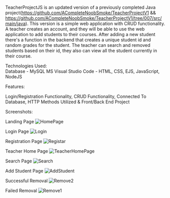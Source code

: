 TeacherProjectJS is an updated version of a previously completed Java project(https://github.com/ACompleteNoobSmoke/TeacherProjectV1 && https://github.com/ACompleteNoobSmoke/TeacherProjectV1/tree/007/src/main/java). This version is a simple web application with CRUD functionality. A teacher creates an account, and they will be able to use the web application to add students to their courses. After adding a new student there's a function in the backend that creates a unique student id and random grades for the student. The teacher can search and removed students based on their id, they also can view all the student currently in their course.


Technologies Used:  
Database - MySQL
MS Visual Studio Code - HTML, CSS, EJS, JavaScript, NodeJS

Features: 

Login/Registration Functionality,
CRUD Functionality,
Connected To Database,
HTTP Methods Utilized & 
Front/Back End Project

Screenshots: 


Landing Page
![HomePage](https://user-images.githubusercontent.com/37892736/133831341-c85066f8-ecad-4ae1-8e16-0fcc737a4144.png)

Login Page
![Login](https://user-images.githubusercontent.com/37892736/133831375-24c3c068-b543-44ae-b587-35ec1fb8943e.png)

Registration Page
![Registar](https://user-images.githubusercontent.com/37892736/133831411-3aa933ca-d447-489d-bf71-927eabd1374c.png)

Teacher Home Page
![TeacherHomePage](https://user-images.githubusercontent.com/37892736/133830898-237d33b7-a946-465d-90c7-fb07453b6562.png)

Search Page
![Search](https://user-images.githubusercontent.com/37892736/133830948-ef88b05e-3435-4609-8e45-ccaf2d8a12b2.png)

Add Student Page
![AddStudent](https://user-images.githubusercontent.com/37892736/133830997-f0138224-edb1-49bf-b149-53bcb1f60501.png)

Successful Removal
![Remove2](https://user-images.githubusercontent.com/37892736/133831016-d1878940-2318-41d5-80a5-72f1c7aaac4e.png)

Failed Removal
![Remove1](https://user-images.githubusercontent.com/37892736/133831047-3d45a169-032e-4267-844a-e899ee691244.png)



